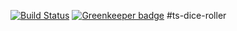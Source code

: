 [![Build Status](https://travis-ci.com/42tg/ts-dice-roller.svg?branch=master)](https://travis-ci.com/42tg/ts-dice-roller) [![Greenkeeper badge](https://badges.greenkeeper.io/42tg/ts-dice-roller.svg)](https://greenkeeper.io/)
#ts-dice-roller
